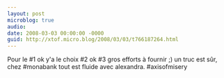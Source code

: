 ```yaml
---
layout: post
microblog: true
audio: 
date: 2008-03-03 00:00:00 -0000
guid: http://xtof.micro.blog/2008/03/03/t766187264.html
---
```

Pour le #1 ok y'a le choix #2 ok #3 gros efforts à fournir ;) un truc est sûr, chez #monabank tout est fluide avec alexandra. #axisofmisery
